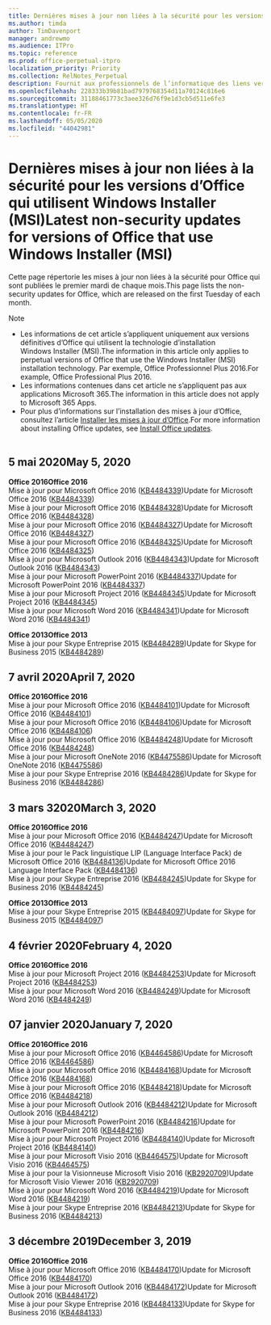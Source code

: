 ```yaml
---
title: Dernières mises à jour non liées à la sécurité pour les versions d’Office qui utilisent Windows Installer (MSI)
ms.author: timda
author: TimDavenport
manager: andrewmo
ms.audience: ITPro
ms.topic: reference
ms.prod: office-perpetual-itpro
localization_priority: Priority
ms.collection: RelNotes_Perpetual
description: Fournit aux professionnels de l’informatique des liens vers les dernières informations sur les mises à jour non liées à la sécurité pour les versions définitives d’Office 2016, Office 2013 et Office 2010
ms.openlocfilehash: 228333b39b81bad7979768354d11a70124c816e6
ms.sourcegitcommit: 31188461773c3aee326d76f9e1d3cb5d511e6fe3
ms.translationtype: HT
ms.contentlocale: fr-FR
ms.lasthandoff: 05/05/2020
ms.locfileid: "44042981"
---
```

# <a name="latest-non-security-updates-for-versions-of-office-that-use-windows-installer-msi"></a><span data-ttu-id="de27a-103">Dernières mises à jour non liées à la sécurité pour les versions d’Office qui utilisent Windows Installer (MSI)</span><span class="sxs-lookup"><span data-stu-id="de27a-103">Latest non-security updates for versions of Office that use Windows Installer (MSI)</span></span>

<span data-ttu-id="de27a-104">Cette page répertorie les mises à jour non liées à la sécurité pour Office qui sont publiées le premier mardi de chaque mois.</span><span class="sxs-lookup"><span data-stu-id="de27a-104">This page lists the non-security updates for Office, which are released on the first Tuesday of each month.</span></span>

> [!NOTE]
> - <span data-ttu-id="de27a-105">Les informations de cet article s’appliquent uniquement aux versions définitives d’Office qui utilisent la technologie d’installation Windows Installer (MSI).</span><span class="sxs-lookup"><span data-stu-id="de27a-105">The information in this article only applies to perpetual versions of Office that use the Windows Installer (MSI) installation technology.</span></span> <span data-ttu-id="de27a-106">Par exemple, Office Professionnel Plus 2016.</span><span class="sxs-lookup"><span data-stu-id="de27a-106">For example, Office Professional Plus 2016.</span></span>
> - <span data-ttu-id="de27a-107">Les informations contenues dans cet article ne s’appliquent pas aux applications Microsoft 365.</span><span class="sxs-lookup"><span data-stu-id="de27a-107">The information in this article does not apply to Microsoft 365 Apps.</span></span>
> - <span data-ttu-id="de27a-108">Pour plus d’informations sur l’installation des mises à jour d’Office, consultez l’article [Installer les mises à jour d’Office](https://support.office.com/article/2ab296f3-7f03-43a2-8e50-46de917611c5).</span><span class="sxs-lookup"><span data-stu-id="de27a-108">For more information about installing Office updates, see [Install Office updates](https://support.office.com/article/2ab296f3-7f03-43a2-8e50-46de917611c5).</span></span>
<br/><br/>

## <a name="may-5-2020"></a><span data-ttu-id="de27a-109">5 mai 2020</span><span class="sxs-lookup"><span data-stu-id="de27a-109">May 5, 2020</span></span>

<span data-ttu-id="de27a-110">**Office 2016**</span><span class="sxs-lookup"><span data-stu-id="de27a-110">**Office 2016**</span></span><br/>
<span data-ttu-id="de27a-111">Mise à jour pour Microsoft Office 2016 ([KB4484339](https://support.microsoft.com/help/4484339))</span><span class="sxs-lookup"><span data-stu-id="de27a-111">Update for Microsoft Office 2016 ([KB4484339](https://support.microsoft.com/help/4484339))</span></span><br/> <span data-ttu-id="de27a-112">Mise à jour pour Microsoft Office 2016 ([KB4484328](https://support.microsoft.com/help/4484328))</span><span class="sxs-lookup"><span data-stu-id="de27a-112">Update for Microsoft Office 2016 ([KB4484328](https://support.microsoft.com/help/4484328))</span></span><br/> <span data-ttu-id="de27a-113">Mise à jour pour Microsoft Office 2016 ([KB4484327](https://support.microsoft.com/help/4484327))</span><span class="sxs-lookup"><span data-stu-id="de27a-113">Update for Microsoft Office 2016 ([KB4484327](https://support.microsoft.com/help/4484327))</span></span><br/> <span data-ttu-id="de27a-114">Mise à jour pour Microsoft Office 2016 ([KB4484325](https://support.microsoft.com/help/4484325))</span><span class="sxs-lookup"><span data-stu-id="de27a-114">Update for Microsoft Office 2016 ([KB4484325](https://support.microsoft.com/help/4484325))</span></span><br/> <span data-ttu-id="de27a-115">Mise à jour pour Microsoft Outlook 2016 ([KB4484343](https://support.microsoft.com/help/4484343))</span><span class="sxs-lookup"><span data-stu-id="de27a-115">Update for Microsoft Outlook 2016 ([KB4484343](https://support.microsoft.com/help/4484343))</span></span><br/> <span data-ttu-id="de27a-116">Mise à jour pour Microsoft PowerPoint 2016 ([KB4484337](https://support.microsoft.com/help/4484337))</span><span class="sxs-lookup"><span data-stu-id="de27a-116">Update for Microsoft PowerPoint 2016 ([KB4484337](https://support.microsoft.com/help/4484337))</span></span><br/> <span data-ttu-id="de27a-117">Mise à jour pour Microsoft Project 2016 ([KB4484345](https://support.microsoft.com/help/4484345))</span><span class="sxs-lookup"><span data-stu-id="de27a-117">Update for Microsoft Project 2016 ([KB4484345](https://support.microsoft.com/help/4484345))</span></span><br/> <span data-ttu-id="de27a-118">Mise à jour pour Microsoft Word 2016 ([KB4484341](https://support.microsoft.com/help/4484341))</span><span class="sxs-lookup"><span data-stu-id="de27a-118">Update for Microsoft Word 2016 ([KB4484341](https://support.microsoft.com/help/4484341))</span></span><br/> 


<span data-ttu-id="de27a-119">**Office 2013**</span><span class="sxs-lookup"><span data-stu-id="de27a-119">**Office 2013**</span></span><br/>
<span data-ttu-id="de27a-120">Mise à jour pour Skype Entreprise 2015 ([KB4484289](https://support.microsoft.com/help/4484289))</span><span class="sxs-lookup"><span data-stu-id="de27a-120">Update for Skype for Business 2015 ([KB4484289](https://support.microsoft.com/help/4484289))</span></span><br/>

## <a name="april-7-2020"></a><span data-ttu-id="de27a-121">7 avril 2020</span><span class="sxs-lookup"><span data-stu-id="de27a-121">April 7, 2020</span></span>

<span data-ttu-id="de27a-122">**Office 2016**</span><span class="sxs-lookup"><span data-stu-id="de27a-122">**Office 2016**</span></span><br/>
<span data-ttu-id="de27a-123">Mise à jour pour Microsoft Office 2016 ([KB4484101](https://support.microsoft.com/help/4484101))</span><span class="sxs-lookup"><span data-stu-id="de27a-123">Update for Microsoft Office 2016 ([KB4484101](https://support.microsoft.com/help/4484101))</span></span><br/>
<span data-ttu-id="de27a-124">Mise à jour pour Microsoft Office 2016 ([KB4484106](https://support.microsoft.com/help/4484106))</span><span class="sxs-lookup"><span data-stu-id="de27a-124">Update for Microsoft Office 2016 ([KB4484106](https://support.microsoft.com/help/4484106))</span></span><br/>
<span data-ttu-id="de27a-125">Mise à jour pour Microsoft Office 2016 ([KB4484248](https://support.microsoft.com/help/4484248))</span><span class="sxs-lookup"><span data-stu-id="de27a-125">Update for Microsoft Office 2016 ([KB4484248](https://support.microsoft.com/help/4484248))</span></span><br/>
<span data-ttu-id="de27a-126">Mise à jour pour Microsoft OneNote 2016 ([KB4475586](https://support.microsoft.com/help/4475586))</span><span class="sxs-lookup"><span data-stu-id="de27a-126">Update for Microsoft OneNote 2016 ([KB4475586](https://support.microsoft.com/help/4475586))</span></span><br/>
<span data-ttu-id="de27a-127">Mise à jour pour Skype Entreprise 2016 ([KB4484286](https://support.microsoft.com/help/4484286))</span><span class="sxs-lookup"><span data-stu-id="de27a-127">Update for Skype for Business 2016 ([KB4484286](https://support.microsoft.com/help/4484286))</span></span> <br/>


## <a name="march-3-2020"></a><span data-ttu-id="de27a-128">3 mars 32020</span><span class="sxs-lookup"><span data-stu-id="de27a-128">March 3, 2020</span></span>

<span data-ttu-id="de27a-129">**Office 2016**</span><span class="sxs-lookup"><span data-stu-id="de27a-129">**Office 2016**</span></span><br/>
<span data-ttu-id="de27a-130">Mise à jour pour Microsoft Office 2016 ([KB4484247](https://support.microsoft.com/help/4484247))</span><span class="sxs-lookup"><span data-stu-id="de27a-130">Update for Microsoft Office 2016 ([KB4484247](https://support.microsoft.com/help/4484247))</span></span><br/> <span data-ttu-id="de27a-131">Mise à jour pour le Pack linguistique LIP (Language Interface Pack) de Microsoft Office 2016 ([KB4484136](https://support.microsoft.com/help/4484136))</span><span class="sxs-lookup"><span data-stu-id="de27a-131">Update for Microsoft Office 2016 Language Interface Pack ([KB4484136](https://support.microsoft.com/help/4484136))</span></span><br/>
<span data-ttu-id="de27a-132">Mise à jour pour Skype Entreprise 2016 ([KB4484245](https://support.microsoft.com/help/4484245))</span><span class="sxs-lookup"><span data-stu-id="de27a-132">Update for Skype for Business 2016 ([KB4484245](https://support.microsoft.com/help/4484245))</span></span> <br/>

<span data-ttu-id="de27a-133">**Office 2013**</span><span class="sxs-lookup"><span data-stu-id="de27a-133">**Office 2013**</span></span><br/>
<span data-ttu-id="de27a-134">Mise à jour pour Skype Entreprise 2015 ([KB4484097](https://support.microsoft.com/help/4484097))</span><span class="sxs-lookup"><span data-stu-id="de27a-134">Update for Skype for Business 2015 ([KB4484097](https://support.microsoft.com/help/4484097))</span></span><br/>


## <a name="february-4-2020"></a><span data-ttu-id="de27a-135">4 février 2020</span><span class="sxs-lookup"><span data-stu-id="de27a-135">February 4, 2020</span></span>

<span data-ttu-id="de27a-136">**Office 2016**</span><span class="sxs-lookup"><span data-stu-id="de27a-136">**Office 2016**</span></span><br/>
<span data-ttu-id="de27a-137">Mise à jour pour Microsoft Project 2016 ([KB4484253](https://support.microsoft.com/help/4484253))</span><span class="sxs-lookup"><span data-stu-id="de27a-137">Update for Microsoft Project 2016 ([KB4484253](https://support.microsoft.com/help/4484253))</span></span> <br/>
<span data-ttu-id="de27a-138">Mise à jour pour Microsoft Word 2016 ([KB4484249](https://support.microsoft.com/help/4484249))</span><span class="sxs-lookup"><span data-stu-id="de27a-138">Update for Microsoft Word 2016 ([KB4484249](https://support.microsoft.com/help/4484249))</span></span> <br/>

## <a name="january-7-2020"></a><span data-ttu-id="de27a-139">07 janvier 2020</span><span class="sxs-lookup"><span data-stu-id="de27a-139">January 7, 2020</span></span>

<span data-ttu-id="de27a-140">**Office 2016**</span><span class="sxs-lookup"><span data-stu-id="de27a-140">**Office 2016**</span></span><br/>
<span data-ttu-id="de27a-141">Mise à jour pour Microsoft Office 2016 ([KB4464586](https://support.microsoft.com/help/4464586))</span><span class="sxs-lookup"><span data-stu-id="de27a-141">Update for Microsoft Office 2016 ([KB4464586](https://support.microsoft.com/help/4464586))</span></span> <br/>
<span data-ttu-id="de27a-142">Mise à jour pour Microsoft Office 2016 ([KB4484168](https://support.microsoft.com/help/4484168))</span><span class="sxs-lookup"><span data-stu-id="de27a-142">Update for Microsoft Office 2016 ([KB4484168](https://support.microsoft.com/help/4484168))</span></span> <br/>
<span data-ttu-id="de27a-143">Mise à jour pour Microsoft Office 2016 ([KB4484218](https://support.microsoft.com/help/4484218))</span><span class="sxs-lookup"><span data-stu-id="de27a-143">Update for Microsoft Office 2016 ([KB4484218](https://support.microsoft.com/help/4484218))</span></span> <br/>
<span data-ttu-id="de27a-144">Mise à jour pour Microsoft Outlook 2016 ([KB4484212](https://support.microsoft.com/help/4484212))</span><span class="sxs-lookup"><span data-stu-id="de27a-144">Update for Microsoft Outlook 2016 ([KB4484212](https://support.microsoft.com/help/4484212))</span></span> <br/>
<span data-ttu-id="de27a-145">Mise à jour pour Microsoft PowerPoint 2016 ([KB4484216](https://support.microsoft.com/help/4484216))</span><span class="sxs-lookup"><span data-stu-id="de27a-145">Update for Microsoft PowerPoint 2016 ([KB4484216](https://support.microsoft.com/help/4484216))</span></span> <br/>
<span data-ttu-id="de27a-146">Mise à jour pour Microsoft Project 2016 ([KB4484140](https://support.microsoft.com/help/4484140))</span><span class="sxs-lookup"><span data-stu-id="de27a-146">Update for Microsoft Project 2016 ([KB4484140](https://support.microsoft.com/help/4484140))</span></span> <br/>
<span data-ttu-id="de27a-147">Mise à jour pour Microsoft Visio 2016 ([KB4464575](https://support.microsoft.com/help/4464575))</span><span class="sxs-lookup"><span data-stu-id="de27a-147">Update for Microsoft Visio 2016 ([KB4464575](https://support.microsoft.com/help/4464575))</span></span> <br/>
<span data-ttu-id="de27a-148">Mise à jour pour la Visionneuse Microsoft Visio 2016 ([KB2920709](https://support.microsoft.com/help/2920709))</span><span class="sxs-lookup"><span data-stu-id="de27a-148">Update for Microsoft Visio Viewer 2016 ([KB2920709](https://support.microsoft.com/help/2920709))</span></span> <br/>
<span data-ttu-id="de27a-149">Mise à jour pour Microsoft Word 2016 ([KB4484219](https://support.microsoft.com/help/4484219))</span><span class="sxs-lookup"><span data-stu-id="de27a-149">Update for Microsoft Word 2016 ([KB4484219](https://support.microsoft.com/help/4484219))</span></span> <br/>
<span data-ttu-id="de27a-150">Mise à jour pour Skype Entreprise 2016 ([KB4484213](https://support.microsoft.com/help/4484213))</span><span class="sxs-lookup"><span data-stu-id="de27a-150">Update for Skype for Business 2016 ([KB4484213](https://support.microsoft.com/help/4484213))</span></span> <br/>


## <a name="december-3-2019"></a><span data-ttu-id="de27a-151">3 décembre 2019</span><span class="sxs-lookup"><span data-stu-id="de27a-151">December 3, 2019</span></span>

<span data-ttu-id="de27a-152">**Office 2016**</span><span class="sxs-lookup"><span data-stu-id="de27a-152">**Office 2016**</span></span><br/>
<span data-ttu-id="de27a-153">Mise à jour pour Microsoft Office 2016 ([KB4484170](https://support.microsoft.com/help/4484170))</span><span class="sxs-lookup"><span data-stu-id="de27a-153">Update for Microsoft Office 2016 ([KB4484170](https://support.microsoft.com/help/4484170))</span></span> <br/>
<span data-ttu-id="de27a-154">Mise à jour pour Microsoft Outlook 2016 ([KB4484172](https://support.microsoft.com/help/4484172))</span><span class="sxs-lookup"><span data-stu-id="de27a-154">Update for Microsoft Outlook 2016 ([KB4484172](https://support.microsoft.com/help/4484172))</span></span> <br/>
<span data-ttu-id="de27a-155">Mise à jour pour Skype Entreprise 2016 ([KB4484133](https://support.microsoft.com/help/4484133))</span><span class="sxs-lookup"><span data-stu-id="de27a-155">Update for Skype for Business 2016 ([KB4484133](https://support.microsoft.com/help/4484133))</span></span> <br/>


